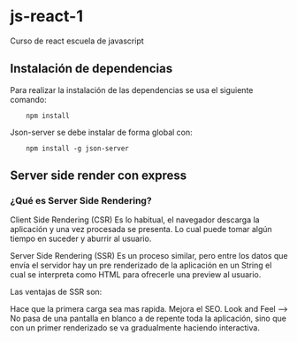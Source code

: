 # js-react-1
Curso de react escuela de javascript


## Instalación de dependencias

Para realizar la instalación de las dependencias se usa el siguiente comando:

        npm install

Json-server se debe instalar de forma global con: 

        npm install -g json-server


## Server side render con express

### ¿Qué es Server Side Rendering?

Client Side Rendering (CSR)
Es lo habitual, el navegador descarga la aplicación y una vez procesada se presenta. Lo cual puede tomar algún tiempo en suceder y aburrir al usuario.
     
Server Side Rendering (SSR)
Es un proceso similar, pero entre los datos que envía el servidor hay un pre renderizado de la aplicación en un String el cual se interpreta como HTML para ofrecerle una preview al usuario.

Las ventajas de SSR son:

Hace que la primera carga sea mas rapida.
Mejora el SEO.
Look and Feel --> No pasa de una pantalla en blanco a de repente toda la aplicación, sino que con un primer renderizado se va gradualmente haciendo interactiva.
